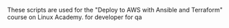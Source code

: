 These scripts are used for the "Deploy to AWS with Ansible and Terraform" course on Linux Academy. 
for developer
for qa


